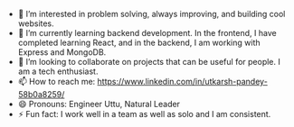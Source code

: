 - 👀 I’m interested in problem solving, always improving, and building cool websites.
- 🌱 I’m currently learning backend development. In the frontend, I have completed learning React, and in the backend, I am working with Express and MongoDB.
- 💞️ I’m looking to collaborate on projects that can be useful for people. I am a tech enthusiast.
- 📫 How to reach me: https://www.linkedin.com/in/utkarsh-pandey-58b0a8259/
- 😄 Pronouns: Engineer Uttu, Natural Leader
- ⚡ Fun fact: I work well in a team as well as solo and I am consistent.


